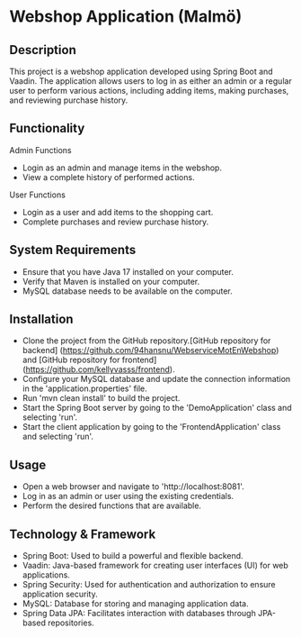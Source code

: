 # Webshop Application (Malmö)
## Description
This project is a webshop application developed using Spring Boot and Vaadin. The application allows users to log in as either an admin or a regular user to perform various actions, including adding items, making purchases, and reviewing purchase history.

## Functionality
Admin Functions
* Login as an admin and manage items in the webshop.
* View a complete history of performed actions.

User Functions
* Login as a user and add items to the shopping cart.
* Complete purchases and review purchase history.

## System Requirements
* Ensure that you have Java 17 installed on your computer.
* Verify that Maven is installed on your computer.
* MySQL database needs to be available on the computer.

## Installation
* Clone the project from the GitHub repository.[GitHub repository for backend] (https://github.com/94hansnu/WebserviceMotEnWebshop) and [GitHub repository for frontend] (https://github.com/kellyvasss/frontend).
* Configure your MySQL database and update the connection information in the 'application.properties' file.
* Run 'mvn clean install' to build the project.
* Start the Spring Boot server by going to the 'DemoApplication' class and selecting 'run'.
* Start the client application by going to the 'FrontendApplication' class and selecting 'run'.

## Usage
* Open a web browser and navigate to 'http://localhost:8081'.
* Log in as an admin or user using the existing credentials.
* Perform the desired functions that are available.

## Technology & Framework
* Spring Boot: Used to build a powerful and flexible backend.
* Vaadin: Java-based framework for creating user interfaces (UI) for web applications.
* Spring Security: Used for authentication and authorization to ensure application security.
* MySQL: Database for storing and managing application data.
* Spring Data JPA: Facilitates interaction with databases through JPA-based repositories.
